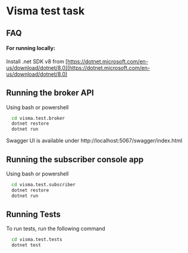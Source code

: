 
# Visma test task




## FAQ

#### For running locally:

Install .net SDK v8 from [https://dotnet.microsoft.com/en-us/download/dotnet/8.0](https://dotnet.microsoft.com/en-us/download/dotnet/8.0)



## Running the broker API
Using bash or powershell

```bash
  cd visma.test.broker
  dotnet restore
  dotnet run
```
Swagger UI is available under http://localhost:5067/swagger/index.html

## Running the subscriber console app
Using bash or powershell

```bash
  cd visma.test.subscriber
  dotnet restore
  dotnet run
```
    
## Running Tests

To run tests, run the following command

```bash
  cd visma.test.tests
  dotnet test
```
